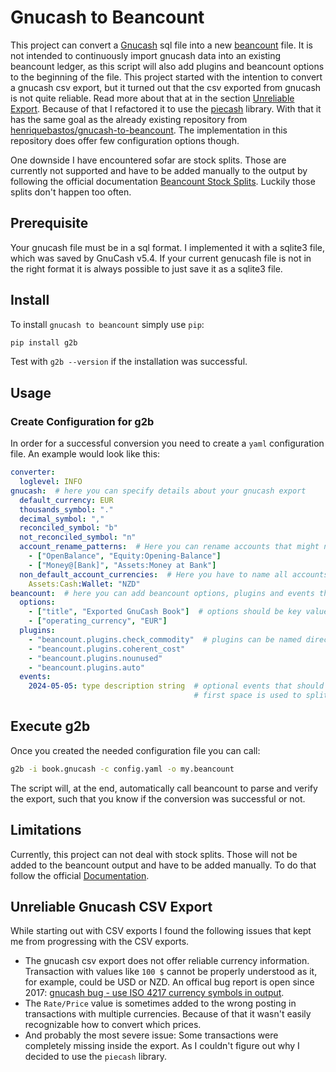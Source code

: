 # Gnucash to Beancount

This project can convert a [Gnucash](https://github.com/Gnucash/gnucash) sql file into a new
[beancount](https://github.com/beancount/beancount) file.
It is not intended to continuously import gnucash data into an existing beancount ledger, as this 
script will also add plugins and beancount options to the beginning of the file.
This project started with the intention to convert a gnucash csv export, but it turned out that the
csv exported from gnucash is not quite reliable.
Read more about that at in the section [Unreliable Export](#unreliable-gnucash-csv-export).
Because of that I refactored it to use the [piecash](https://pypi.org/project/piecash/) library.
With that it has the same goal as the already existing repository from
[henriquebastos/gnucash-to-beancount](https://github.com/henriquebastos/gnucash-to-beancount).
The implementation in this repository does offer few configuration options though.

One downside I have encountered sofar are stock splits. 
Those are currently not supported and have to be added manually to the output by following the
official documentation
[Beancount Stock Splits](https://beancount.github.io/docs/trading_with_beancount.html#stock-splits).
Luckily those splits don't happen too often.

## Prerequisite

Your gnucash file must be in a sql format.
I implemented it with a sqlite3 file, which was saved by GnuCash v5.4.
If your current genucash file is not in the right format it is always possible to just save it 
as a sqlite3 file.

## Install

To install `gnucash to beancount` simply use `pip`:

```bash
pip install g2b
```

Test with ``g2b --version`` if the installation was successful. 

## Usage

### Create Configuration for g2b

In order for a successful conversion you need to create a `yaml` configuration file.
An example would look like this:

```yaml
converter:
  loglevel: INFO
gnucash:  # here you can specify details about your gnucash export
  default_currency: EUR
  thousands_symbol: "."
  decimal_symbol: ","
  reconciled_symbol: "b"
  not_reconciled_symbol: "n"
  account_rename_patterns:  # Here you can rename accounts that might not align with the beancount format
    - ["OpenBalance", "Equity:Opening-Balance"]
    - ["Money@[Bank]", "Assets:Money at Bank"]
  non_default_account_currencies:  # Here you have to name all accounts that deviate from the default currency
    Assets:Cash:Wallet: "NZD"
beancount:  # here you can add beancount options, plugins and events that should be added to output file
  options:
    - ["title", "Exported GnuCash Book"]  # options should be key value pairs
    - ["operating_currency", "EUR"]
  plugins:
    - "beancount.plugins.check_commodity"  # plugins can be named directly
    - "beancount.plugins.coherent_cost"
    - "beancount.plugins.nounused"
    - "beancount.plugins.auto"
  events:
    2024-05-05: type description string  # optional events that should be added to the output, the
                                         # first space is used to split between space and description
```

## Execute g2b

Once you created the needed configuration file you can call:

```bash
g2b -i book.gnucash -c config.yaml -o my.beancount
```

The script will, at the end, automatically call beancount to parse and verify the export, such
that you know if the conversion was successful or not.

## Limitations

Currently, this project can not deal with stock splits.
Those will not be added to the beancount output and have to be added manually.
To do that follow the official
[Documentation](https://beancount.github.io/docs/trading_with_beancount.html#stock-splits).

## Unreliable Gnucash CSV Export

While starting out with CSV exports I found the following issues that kept me from
progressing with the CSV exports.

- The gnucash csv export does not offer reliable currency information.
  Transaction with values like `100 $` cannot be properly understood as it, for example, could be
  USD or NZD.
  An offical bug report is open since 2017:
  [gnucash bug - use ISO 4217 currency symbols in output](https://bugs.gnucash.org/show_bug.cgi?id=791651).
- The `Rate/Price` value is sometimes added to the wrong posting in transactions with multiple 
  currencies.
  Because of that it wasn't easily recognizable how to convert which prices.
- And probably the most severe issue: Some transactions were completely missing inside the export.
  As I couldn't figure out why I decided to use the `piecash` library. 
